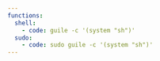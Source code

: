 ```yaml
---
functions:
  shell:
    - code: guile -c '(system "sh")'
  sudo:
    - code: sudo guile -c '(system "sh")'
---
```

